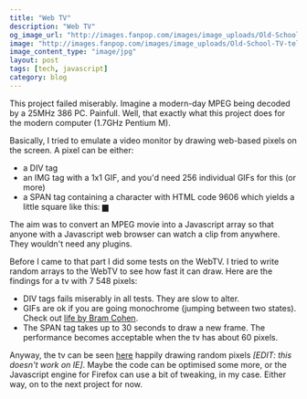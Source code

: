 ```yaml
---
title: "Web TV"
description: "Web TV"
og_image_url: "http://images.fanpop.com/images/image_uploads/Old-School-TV-television-296019_1544_1500.jpg"
image: "http://images.fanpop.com/images/image_uploads/Old-School-TV-television-296019_1544_1500.jpg"
image_content_type: "image/jpg"
layout: post
tags: [tech, javascript]
category: blog
---
```


This project failed miserably. Imagine a modern-day MPEG being decoded by a 25MHz 386 PC. Painfull. Well, that exactly what this project does for the modern computer (1.7GHz Pentium M).

Basically, I tried to emulate a video monitor by drawing web-based pixels on the screen. A pixel can be either:

* a DIV tag
* an IMG tag with a 1x1 GIF, and you'd need 256 individual GIFs for this (or more)
* a SPAN tag containing a character with HTML code 9606 which yields a little square like this: ▆

The aim was to convert an MPEG movie into a Javascript array so that anyone with a Javascript web browser can watch a clip from anywhere. They wouldn't need any plugins.

Before I came to that part I did some tests on the WebTV. I tried to write random arrays to the WebTV to see how fast it can draw. Here are the findings for a tv with 7 548 pixels:

* DIV tags fails miserably in all tests. They are slow to alter.
* GIFs are ok if you are going monochrome (jumping between two states). Check out [life by Bram Cohen](http://bitconjurer.org/life/).
* The SPAN tag takes up to 30 seconds to draw a new frame. The performance becomes acceptable when the tv has about 60 pixels.

Anyway, the tv can be seen [here](/projects/webtv/webtv.html) happily drawing random pixels *[EDIT: this doesn't work on IE]*. Maybe the code can be optimised some more, or the Javascript engine for Firefox can use a bit of tweaking, in my case. Either way, on to the next project for now.
